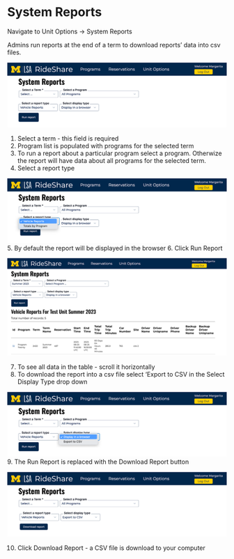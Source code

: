 # System Reports

Navigate to Unit Options -> System Reports

Admins run reports at the end of a term to download reports’ data into csv files.

![image](images/image66.png)

1. Select a term - this field is required
2. Program list is populated with programs for the selected term
3. To run a report about a particular program select a program. Otherwize the report will have data about all programs for the selected term.
4. Select a report type

![image](images/image67.png)
5. By default the report will be displayed in the browser
6. Click Run Report

![image](images/image68.png)

7. To see all data in the table - scroll it horizontally
8. To download the report into a csv file select ‘Export to CSV in the Select Display Type drop down

![image](images/image69.png)
9. The Run Report is replaced with the Download Report button

![image](images/image70.png)

10. Click Download Report - a CSV file is download to your computer